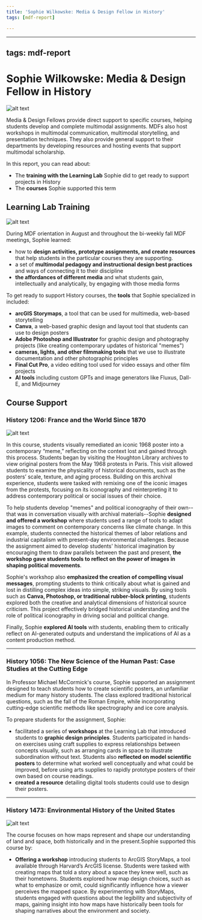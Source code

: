 ```yaml
---
title: 'Sophie Wilkowske: Media & Design Fellow in History'
tags: [mdf-report]

---
```


---
tags: mdf-report
---

# Sophie Wilkowske: Media & Design Fellow in History

![alt text](https://files.slack.com/files-pri/T0HTW3H0V-F085BUCBSE6/20240823_mdf_orientation_cc25__2_.jpg?pub_secret=74783eb2c4)

Media & Design Fellows provide direct support to specific courses, helping students develop and complete multimodal assignments. MDFs also host workshops in multimodal communication, multimodal storytelling, and presentation techniques. They also provide general support to their departments by developing resources and hosting events that support multimodal scholarship.

In this report, you can read about:
* The **training with the Learning Lab** Sophie did to get ready to support projects in History
* The **courses** Sophie supported this term

## Learning Lab Training

![alt text](https://files.slack.com/files-pri/T0HTW3H0V-F0839UELWJ3/mdf-fall-2024-7.png?pub_secret=003d75f89c)

During MDF orientation in August and throughout the bi-weekly fall MDF meetings, Sophie learned:
* how to **design activities, prototype assignments, and create resources** that help students in the particular courses they are supporting.
* a set of **multimodal pedagogy and instructional design best practices** and ways of connecting it to their discipline
* **the affordances of different media** and what students gain, intellectually and analytically, by engaging with those media forms

To get ready to support History courses, the **tools** that Sophie specialized in included:
* **arcGIS Storymaps**, a tool that can be used for multimedia, web-based storytelling
* **Canva**, a web-based graphic design and layout tool that students can use to design posters
* **Adobe Photoshop and Illustrator** for graphic design and photography projects (like creating contemporary updates of historical "memes")
* **cameras, lights, and other filmmaking tools** that we use to illustrate documentation and other photographic principles
* **Final Cut Pro**, a video editing tool used for video essays and other film projects
* **AI tools** including custom GPTs and image generators like Fluxus, Dall-E, and Midjourney

## **Course Support**

### **History 1206: France and the World Since 1870**

![alt text](https://files.slack.com/files-pri/T0HTW3H0V-F085ELXHA9J/3.jpg?pub_secret=513aae3d69)

In this course, students visually remediated an iconic 1968 poster into a contemporary “meme,” reflecting on the context lost and gained through this process. Students began by visiting the Houghton Library archives to view original posters from the May 1968 protests in Paris. This visit allowed students to examine the physicality of historical documents, such as the posters’ scale, texture, and aging process. Building on this archival experience, students were tasked with remixing one of the iconic images from the protests, focusing on its iconography and reinterpreting it to address contemporary political or social issues of their choice.

To help students develop "memes" and political iconography of their own--that was in conversation visually with archival materials--Sophie **designed and offered a workshop** where students used a range of tools to adapt images to comment on contemporary concerns like climate change. In this example, students connected the historical themes of labor relations and industrial capitalism with present-day environmental challenges. Because the assignment aimed to develop students' historical imagination by encouraging them to draw parallels between the past and present, **the workshop gave students tools to reflect on the power of images in shaping political movements**.

Sophie's workshop also **emphasized the creation of compelling visual messages**, prompting students to think critically about what is gained and lost in distilling complex ideas into simple, striking visuals. By using tools such as **Canva, Photoshop, or traditional rubber-block printing**, students explored both the creative and analytical dimensions of historical source criticism. This project effectively bridged historical understanding and the role of political iconography in driving social and political change.

Finally, Sophie **explored AI tools** with students, enabling them to critically reflect on AI-generated outputs and understand the implications of AI as a content production method.

---

### **History 1056: The New Science of the Human Past: Case Studies at the Cutting Edge**

In Professor Michael McCormick's course, Sophie supported an assignment designed to teach students how to create scientific posters, an unfamiliar medium for many history students. The class explored traditional historical questions, such as the fall of the Roman Empire, while incorporating cutting-edge scientific methods like spectrography and ice core analysis.

To prepare students for the assignment, Sophie:

* facilitated a series of **workshops** at the Learning Lab that introduced students to **graphic design principles**. Students participated in hands-on exercises using craft supplies to express relationships between concepts visually, such as arranging cards in space to illustrate subordination without text. Students also **reflected on model scientific posters** to determine what worked well conceptually and what could be improved, before using arts supplies to rapidly prototype posters of their own based on course readings.
* **created a resource** detailing digital tools students could use to design their posters.

---

### **History 1473: Environmental History of the United States**

![alt text](https://files.slack.com/files-pri/T0HTW3H0V-F084Y14K1HV/sophie-gif_360.gif?pub_secret=6b88aad8e7)

The course focuses on how maps represent and shape our understanding of land and space, both historically and in the present.Sophie supported this course by:

- **Offering a workshop** introducing students to ArcGIS StoryMaps, a tool available through Harvard’s ArcGIS license. Students were tasked with creating maps that told a story about a space they knew well, such as their hometowns. Students explored how map design choices, such as what to emphasize or omit, could significantly influence how a viewer perceives the mapped space. By experimenting with StoryMaps, students engaged with questions about the legibility and subjectivity of maps, gaining insight into how maps have historically been tools for shaping narratives about the environment and society.


